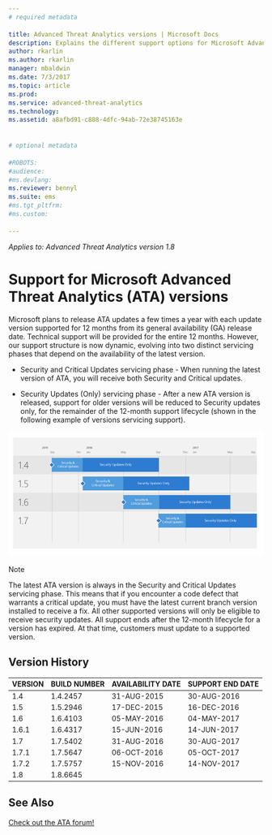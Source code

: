 ```yaml
---
# required metadata

title: Advanced Threat Analytics versions | Microsoft Docs
description: Explains the different support options for Microsoft Advanced Threat Analytics (ATA) versions.
author: rkarlin
ms.author: rkarlin
manager: mbaldwin
ms.date: 7/3/2017
ms.topic: article
ms.prod:
ms.service: advanced-threat-analytics
ms.technology:
ms.assetid: a8afbd91-c888-4dfc-94ab-72e38745163e


# optional metadata

#ROBOTS:
#audience:
#ms.devlang:
ms.reviewer: bennyl
ms.suite: ems
#ms.tgt_pltfrm:
#ms.custom:

---
```

*Applies to: Advanced Threat Analytics version 1.8*

# Support for Microsoft Advanced Threat Analytics (ATA) versions

Microsoft plans to release ATA updates a few times a year with each update version supported for 12 months from its general availability (GA) release date. Technical support will be provided for the entire 12 months. However, our support structure is now dynamic, evolving into two distinct servicing phases that depend on the availability of the latest version.

-	Security and Critical Updates servicing phase - When running the latest version of ATA, you will receive both Security and Critical updates.

-	Security Updates (Only) servicing phase - After a new ATA version is released, support for older versions will be reduced to Security updates only, for the remainder of the 12-month support lifecycle (shown in the following example of versions servicing support).
 
![Example of versions servicing support](media/versions.png)

> [!Note]
> The latest ATA version is always in the Security and Critical Updates servicing phase. This means that if you encounter a code defect that warrants a critical update, you must have the latest current branch version installed to receive a fix. All other supported versions will only be eligible to receive security updates. All support ends after the 12-month lifecycle for a version has expired. At that time, customers must update to a supported version.

## Version History

|VERSION|BUILD NUMBER|AVAILABILITY DATE| SUPPORT END DATE|
|----|----|----|----|
|1.4|1.4.2457|31-AUG-2015|30-AUG-2016|
|1.5|1.5.2946|17-DEC-2015|16-DEC-2016|
|1.6|1.6.4103|05-MAY-2016|04-MAY-2017|
|1.6.1|1.6.4317|15-JUN-2016|14-JUN-2017|
|1.7|1.7.5402|31-AUG-2016|30-AUG-2017|
|1.7.1|1.7.5647|06-OCT-2016|05-OCT-2017|
|1.7.2|1.7.5757|15-NOV-2016|14-NOV-2017|
|1.8|1.8.6645|




## See Also
[Check out the ATA forum!](https://social.technet.microsoft.com/Forums/security/home?forum=mata)
